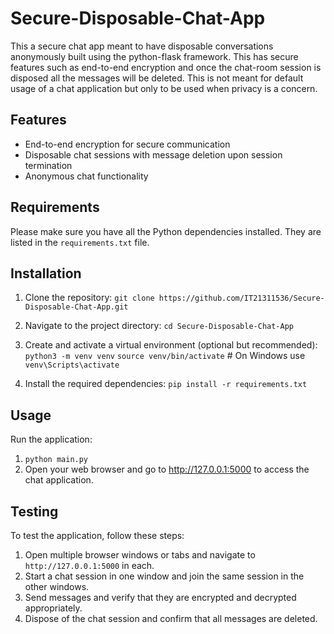 # Secure-Disposable-Chat-App
This a secure chat app meant to have disposable conversations anonymously built using the python-flask framework. This has secure features such as end-to-end encryption and once the chat-room session is disposed all the messages will be deleted. This is not meant for default usage of a chat application but only to be used when privacy is a concern.

## Features

- End-to-end encryption for secure communication
- Disposable chat sessions with message deletion upon session termination
- Anonymous chat functionality

## Requirements

Please make sure you have all the Python dependencies installed. They are listed in the `requirements.txt` file.

## Installation

1. Clone the repository:
`git clone https://github.com/IT21311536/Secure-Disposable-Chat-App.git`

2. Navigate to the project directory:
`cd Secure-Disposable-Chat-App`

3. Create and activate a virtual environment (optional but recommended):
`python3 -m venv venv`
`source venv/bin/activate`  # On Windows use `venv\Scripts\activate`

4. Install the required dependencies:
`pip install -r requirements.txt`

## Usage

Run the application:
1. `python main.py`
2. Open your web browser and go to http://127.0.0.1:5000 to access the chat application.

## Testing
To test the application, follow these steps:

1. Open multiple browser windows or tabs and navigate to `http://127.0.0.1:5000` in each.
2. Start a chat session in one window and join the same session in the other windows.
3. Send messages and verify that they are encrypted and decrypted appropriately.
4. Dispose of the chat session and confirm that all messages are deleted.
